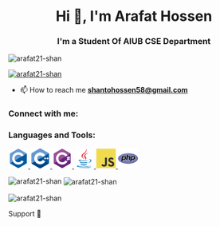 <h1 align="center">Hi 👋, I'm Arafat Hossen</h1>
<h3 align="center">I'm a Student Of AIUB CSE Department</h3>

<p align="left"> <img src="https://komarev.com/ghpvc/?username=arafat21-shan&label=Profile%20views&color=0e75b6&style=flat" alt="arafat21-shan" /> </p>

<p align="left"> <a href="https://github.com/ryo-ma/github-profile-trophy"><img src="https://github-profile-trophy.vercel.app/?username=arafat21-shan" alt="arafat21-shan" /></a> </p>

- 📫 How to reach me **shantohossen58@gmail.com**

<h3 align="left">Connect with me:</h3>
<p align="left">
</p>

<h3 align="left">Languages and Tools:</h3>
<p align="left"> <a href="https://www.cprogramming.com/" target="_blank" rel="noreferrer"> <img src="https://raw.githubusercontent.com/devicons/devicon/master/icons/c/c-original.svg" alt="c" width="40" height="40"/> </a> <a href="https://www.w3schools.com/cpp/" target="_blank" rel="noreferrer"> <img src="https://raw.githubusercontent.com/devicons/devicon/master/icons/cplusplus/cplusplus-original.svg" alt="cplusplus" width="40" height="40"/> </a> <a href="https://www.w3schools.com/cs/" target="_blank" rel="noreferrer"> <img src="https://raw.githubusercontent.com/devicons/devicon/master/icons/csharp/csharp-original.svg" alt="csharp" width="40" height="40"/> </a> <a href="https://www.java.com" target="_blank" rel="noreferrer"> <img src="https://raw.githubusercontent.com/devicons/devicon/master/icons/java/java-original.svg" alt="java" width="40" height="40"/> </a> <a href="https://developer.mozilla.org/en-US/docs/Web/JavaScript" target="_blank" rel="noreferrer"> <img src="https://raw.githubusercontent.com/devicons/devicon/master/icons/javascript/javascript-original.svg" alt="javascript" width="40" height="40"/> </a> <a href="https://www.php.net" target="_blank" rel="noreferrer"> <img src="https://raw.githubusercontent.com/devicons/devicon/master/icons/php/php-original.svg" alt="php" width="40" height="40"/> </a> </p>

<p><img align="left" src="https://github-readme-stats.vercel.app/api/top-langs?username=arafat21-shan&show_icons=true&locale=en&layout=compact" alt="arafat21-shan" /></p>

<p>&nbsp;<img align="center" src="https://github-readme-stats.vercel.app/api?username=arafat21-shan&show_icons=true&locale=en" alt="arafat21-shan" /></p>

<p><img align="center" src="https://github-readme-streak-stats.herokuapp.com/?user=arafat21-shan&" alt="arafat21-shan" /></p>

Support 🙏
